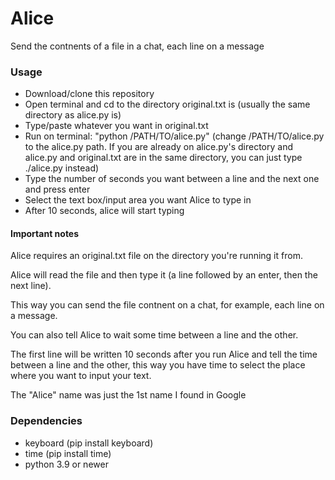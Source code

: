 # Alice
Send the contnents of a file in a chat, each line on a message

### Usage

- Download/clone this repository 
- Open terminal and cd to the directory original.txt is (usually the same directory as alice.py is)
- Type/paste whatever you want in original.txt
- Run on terminal: "python /PATH/TO/alice.py" (change /PATH/TO/alice.py to the alice.py path. If you are already on alice.py's directory and alice.py and original.txt are in the same directory, you can just type ./alice.py instead)
- Type the number of seconds you want between a line and the next one and press enter
- Select the text box/input area you want Alice to type in
- After 10 seconds, alice will start typing

#### Important notes
Alice requires an original.txt file on the directory you're running it from.

Alice will read the file and then type it (a line followed by an enter, then the next line).

This way you can send the file contnent on a chat, for example, each line on a message.

You can also tell Alice to wait some time between a line and the other.

The first line will be written 10 seconds after you run Alice and tell the time between a line and the other, this way you have time to select the place where you want to input your text.


The "Alice" name was just the 1st name I found in Google

### Dependencies 
- keyboard (pip install keyboard)
- time (pip install time)
- python 3.9 or newer
